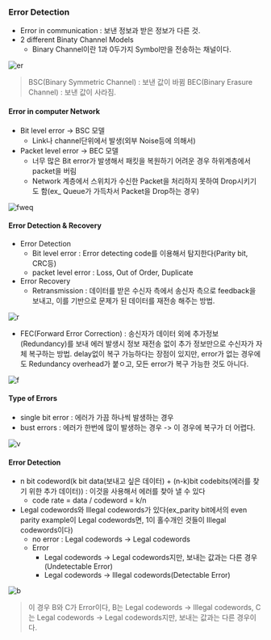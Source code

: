### Error Detection
- Error in communication : 보낸 정보과 받은 정보가 다른 것.
- 2 different Binaty Channel Models
  - Binary Channel이란 1과 0두가지 Symbol만을 전송하는 채널이다.

![er](https://user-images.githubusercontent.com/80378041/114344571-0ae5ca80-9b9b-11eb-949d-012e467cde4f.PNG)
> BSC(Binary Symmetric Channel) : 보낸 값이 바뀜  BEC(Binary Erasure Channel) : 보낸 값이 사라짐.

#### Error in computer Network
- Bit level error -> BSC 모델
  - Link나 channel단위에서 발생(외부 Noise등에 의해서)
- Packet level error -> BEC 모델
  - 너무 많은 Bit error가 발생해서 패킷을 복원하기 어려운 경우 하위계층에서 packet을 버림
  - Network 계층에서 스위치가 수신한 Packet을 처리하지 못하여 Drop시키기도 함(ex_ Queue가 가득차서 Packet을 Drop하는 경우)

![fweq](https://user-images.githubusercontent.com/80378041/114345023-e6d6b900-9b9b-11eb-88e1-6a0ad751c11a.PNG)

#### Error Detection & Recovery
- Error Detection
  - Bit level error : Error detecting code를 이용해서 탐지한다(Parity bit, CRC등)
  - packet level error : Loss, Out of Order, Duplicate
- Error Recovery
  - Retransmission : 데이터를 받은 수신자 측에서 송신자 측으로 feedback을 보내고, 이를 기반으로 문제가 된 데이터를 재전송 해주는 방법.

![r](https://user-images.githubusercontent.com/80378041/114345336-78462b00-9b9c-11eb-963c-d7cc38d2daf9.PNG)
  - FEC(Forward Error Correction) : 송신자가 데이터 외에 추가정보(Redundancy)를 보내 에러 발생시 정보 재전송 없이 추가 정보만으로 수신자가 자체 복구하는 방법. 
delay없이 복구 가능하다는 장점이 있지만, error가 없는 경우에도 Redundancy overhead가 붙ㅇ고, 모든 error가 복구 가능한 것도 아니다.

![f](https://user-images.githubusercontent.com/80378041/114345505-d246f080-9b9c-11eb-8531-964db7d32b16.PNG)

#### Type of Errors
- single bit error : 에러가 가끔 하나씩 발생하는 경우
- bust errors : 에러가 한번에 많이 발생하는 경우 -> 이 경우에 복구가 더 어렵다.

![v](https://user-images.githubusercontent.com/80378041/114345649-1639f580-9b9d-11eb-82d6-80d2145ad190.PNG)

#### Error Detection
- n bit codeword(k bit data(보내고 싶은 데이터) + (n-k)bit codebits(에러를 찾기 위한 추가 데이터)) : 이것을 사용해서 에러를 찾아 낼 수 있다
  - code rate = data / codeword = k/n
- Legal codewords와 Illegal codewords가 있다(ex_parity bit에서의 even parity example이 Legal codewords면, 1이 홀수개인 것들이 Illegal codewords이다)
  - no error : Legal codewords -> Legal codewords
  - Error
    - Legal codewords -> Legal codewords지만, 보내는 값과는 다른 경우(Undetectable Error)
    - Legal codewords -> Illegal codewords(Detectable Error)

![b](https://user-images.githubusercontent.com/80378041/114346179-fc4ce280-9b9d-11eb-858a-fff1f910deaa.PNG)
> 이 경우 B와 C가 Error이다, B는 Legal codewords -> Illegal codewords, C는 Legal codewords -> Legal codewords지만, 보내는 값과는 다른 경우이다. 
